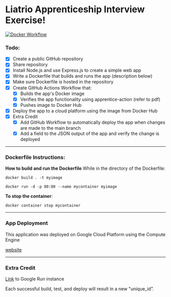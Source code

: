 # Liatrio Apprenticeship Interview Exercise!

[![Docker Workflow](https://github.com/nsshaddox/interview-exercise/actions/workflows/docker.yml/badge.svg)](https://github.com/nsshaddox/interview-exercise/actions/workflows/docker.yml)

### Todo: 
- [x] Create a public GitHub repository
- [x] Share repository
- [x] Install Node.js and use Express.js to create a simple web app
- [x] Write a Dockerfile that builds and runs the app (description below)
- [x] Make sure Dockerfile is hosted in the repository
- [x] Create GitHub Actions Workflow that:
   - [x] Builds the app's Docker image
   - [x] Verifies the app functionality using apprentice-action (refer to pdf)
   - [x] Pushes image to Docker Hub
- [x] Deploy the app to a cloud platform using the image from Docker Hub
- [x] Extra Credit
   - [x] Add GitHub Workflow to automatically deploy the app when changes are made to the main branch
   - [x] Add a field to the JSON output of the app and verify the change is deployed

***

### Dockerfile Instructions:

**How to build and run the Dockerfile**
While in the directory of the Dockerfile:

`docker build . -t myimage`

`docker run -d -p 80:80 --name mycontainer myimage`

**To stop the container**:

`docker container stop mycontainer`

***

### App Deployment
This application was deployed on Google Cloud Platform using the Compute Engine

[website](http://35.209.218.67 "35.209.218.67")

***

### Extra Credit
[Link](https://liatrio-apprenticeship-brpy3wxz7a-uc.a.run.app/) to Google Run instance

Each successful build, test, and deploy will result in a new "unique_id".

